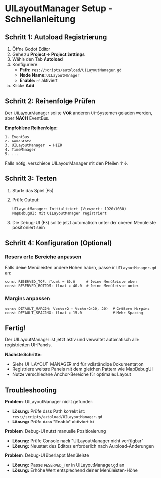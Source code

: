 # UILayoutManager Setup - Schnellanleitung

## Schritt 1: Autoload Registrierung

1. Öffne Godot Editor
2. Gehe zu **Project → Project Settings**
3. Wähle den Tab **Autoload**
4. Konfiguriere:
   - **Path:** `res://scripts/autoload/UILayoutManager.gd`
   - **Node Name:** `UILayoutManager`
   - **Enable:** ✅ aktiviert
5. Klicke **Add**

## Schritt 2: Reihenfolge Prüfen

Der UILayoutManager sollte **VOR** anderen UI-Systemen geladen werden, aber **NACH** EventBus.

**Empfohlene Reihenfolge:**
```
1. EventBus
2. GameState
3. UILayoutManager  ← HIER
4. TimeManager
5. ...
```

Falls nötig, verschiebe UILayoutManager mit den Pfeilen ↑↓.

## Schritt 3: Testen

1. Starte das Spiel (F5)
2. Prüfe Output:
   ```
   UILayoutManager: Initialisiert (Viewport: 1920x1080)
   MapDebugUI: Mit UILayoutManager registriert
   ```

3. Die Debug-UI (F3) sollte jetzt automatisch unter der oberen Menüleiste positioniert sein

## Schritt 4: Konfiguration (Optional)

### Reservierte Bereiche anpassen

Falls deine Menüleisten andere Höhen haben, passe in `UILayoutManager.gd` an:

```gdscript
const RESERVED_TOP: float = 80.0     # Deine Menüleiste oben
const RESERVED_BOTTOM: float = 40.0  # Deine Menüleiste unten
```

### Margins anpassen

```gdscript
const DEFAULT_MARGIN: Vector2 = Vector2(20, 20)  # Größere Margins
const DEFAULT_SPACING: float = 15.0              # Mehr Spacing
```

## Fertig!

Der UILayoutManager ist jetzt aktiv und verwaltet automatisch alle registrierten UI-Panels.

**Nächste Schritte:**
- Siehe [UI_LAYOUT_MANAGER.md](documentation/UI_LAYOUT_MANAGER.md) für vollständige Dokumentation
- Registriere weitere Panels mit dem gleichen Pattern wie MapDebugUI
- Nutze verschiedene Anchor-Bereiche für optimales Layout

## Troubleshooting

**Problem:** UILayoutManager nicht gefunden
- **Lösung:** Prüfe dass Path korrekt ist: `res://scripts/autoload/UILayoutManager.gd`
- **Lösung:** Prüfe dass "Enable" aktiviert ist

**Problem:** Debug-UI nutzt manuelle Positionierung
- **Lösung:** Prüfe Console nach "UILayoutManager nicht verfügbar"
- **Lösung:** Neustart des Editors erforderlich nach Autoload-Änderungen

**Problem:** Debug-UI überlappt Menüleiste
- **Lösung:** Passe `RESERVED_TOP` in UILayoutManager.gd an
- **Lösung:** Erhöhe Wert entsprechend deiner Menüleisten-Höhe
